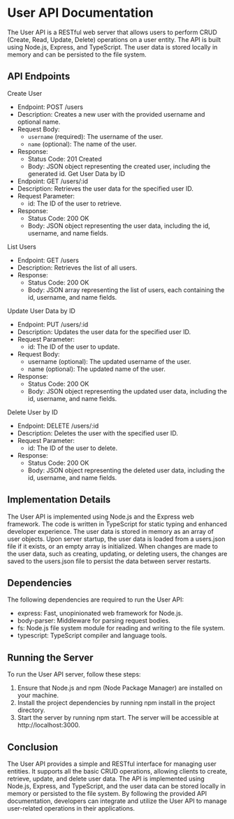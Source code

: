 # User API Documentation
The User API is a RESTful web server that allows users to perform CRUD (Create, Read, Update, Delete) operations on a user entity. The API is built using Node.js, Express, and TypeScript. The user data is stored locally in memory and can be persisted to the file system.

## API Endpoints
Create User
- Endpoint: POST /users
- Description: Creates a new user with the provided username and optional name.
- Request Body:
    - `username` (required): The username of the user.
    - `name` (optional): The name of the user.
- Response:
    - Status Code: 201 Created
    - Body: JSON object representing the created user, including the generated id.
Get User Data by ID
- Endpoint: GET /users/:id
- Description: Retrieves the user data for the specified user ID.
- Request Parameter:
    - id: The ID of the user to retrieve.
- Response:
    - Status Code: 200 OK
    - Body: JSON object representing the user data, including the id, username, and name fields.

List Users
- Endpoint: GET /users
- Description: Retrieves the list of all users.
- Response:
    - Status Code: 200 OK
    - Body: JSON array representing the list of users, each containing the id, username, and name fields.

Update User Data by ID
- Endpoint: PUT /users/:id
- Description: Updates the user data for the specified user ID.
- Request Parameter:
    - id: The ID of the user to update.
- Request Body:
    - username (optional): The updated username of the user.
    - name (optional): The updated name of the user.
- Response:
    - Status Code: 200 OK
    - Body: JSON object representing the updated user data, including the id, username, and name fields.

Delete User by ID
- Endpoint: DELETE /users/:id
- Description: Deletes the user with the specified user ID.
- Request Parameter:
    - id: The ID of the user to delete.
- Response:
    - Status Code: 200 OK
    - Body: JSON object representing the deleted user data, including the id, username, and name fields.

## Implementation Details
The User API is implemented using Node.js and the Express web framework. The code is written in TypeScript for static typing and enhanced developer experience. The user data is stored in memory as an array of user objects. Upon server startup, the user data is loaded from a users.json file if it exists, or an empty array is initialized. When changes are made to the user data, such as creating, updating, or deleting users, the changes are saved to the users.json file to persist the data between server restarts.

## Dependencies

The following dependencies are required to run the User API:

- express: Fast, unopinionated web framework for Node.js.
- body-parser: Middleware for parsing request bodies.
- fs: Node.js file system module for reading and writing to the file system.
- typescript: TypeScript compiler and language tools.

## Running the Server
To run the User API server, follow these steps:

1. Ensure that Node.js and npm (Node Package Manager) are installed on your machine.
2. Install the project dependencies by running npm install in the project directory.
3. Start the server by running npm start. The server will be accessible at http://localhost:3000.

## Conclusion
The User API provides a simple and RESTful interface for managing user entities. It supports all the basic CRUD operations, allowing clients to create, retrieve, update, and delete user data. The API is implemented using Node.js, Express, and TypeScript, and the user data can be stored locally in memory or persisted to the file system. By following the provided API documentation, developers can integrate and utilize the User API to manage user-related operations in their applications.